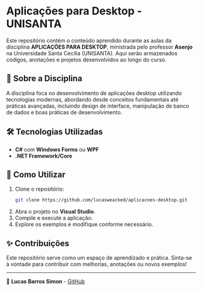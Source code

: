 # Aplicações para Desktop - UNISANTA

Este repositório contém o conteúdo aprendido durante as aulas da disciplina **APLICAÇÕES PARA DESKTOP**, ministrada pelo professor **Asenjo** na Universidade Santa Cecília (UNISANTA). Aqui serão armazenados códigos, anotações e projetos desenvolvidos ao longo do curso.

## 📌 Sobre a Disciplina
A disciplina foca no desenvolvimento de aplicações desktop utilizando tecnologias modernas, abordando desde conceitos fundamentais até práticas avançadas, incluindo design de interface, manipulação de banco de dados e boas práticas de desenvolvimento.

## 🛠 Tecnologias Utilizadas
- **C#** com **Windows Forms** ou **WPF**
- **.NET Framework/Core**

## 🚀 Como Utilizar
1. Clone o repositório:
   ```sh
   git clone https://github.com/lucasweacked/aplicacoes-desktop.git
   ```
2. Abra o projeto no **Visual Studio**.
3. Compile e execute a aplicação.
4. Explore os exemplos e modifique conforme necessário.

## ✨ Contribuições
Este repositório serve como um espaço de aprendizado e prática. Sinta-se à vontade para contribuir com melhorias, anotações ou novos exemplos!

---
📌 **Lucas Barros Simon** - [GitHub](https://github.com/lucasweacked)

